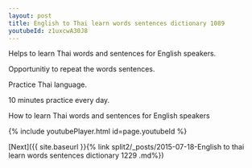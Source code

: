 ```yaml
---
layout: post
title: English to Thai learn words sentences dictionary 1089 
youtubeId: z1uxcwA30J8
---
```

 
 
Helps to learn Thai words and sentences for English speakers.

Opportunitiy to repeat the words sentences. 

Practice Thai language. 
 
10 minutes practice every day. 
 
How to learn Thai words and sentences for English speakers 
 
{% include youtubePlayer.html id=page.youtubeId %}
 
 
[Next]({{ site.baseurl }}{% link  split2/_posts/2015-07-18-English to thai learn words sentences dictionary 1229 .md%})
 
